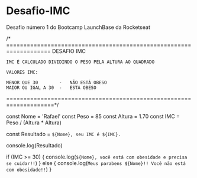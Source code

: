 # Desafio-IMC

Desafio número 1 do Bootcamp LaunchBase da Rocketseat

/* ===================================================================
    DESAFIO IMC

    IMC É CALCULADO DIVIDINDO O PESO PELA ALTURA AO QUADRADO

    VALORES IMC:

    MENOR QUE 30        -   NÃO ESTÁ OBESO
    MAIOR OU IGAL A 30  -   ESTÁ OBESO
   
====================================================================*/

const Nome = 'Rafael'
const Peso = 85
const Altura = 1.70
const IMC = Peso / (Altura * Altura)

const Resultado = `${Nome}, seu IMC é ${IMC}.`

console.log(Resultado)

if (IMC >= 30) {
    console.log(`${Nome}, você está com obesidade e precisa se cuidar!!`)
} else {
    console.log(`Meus parabens ${Nome}!! Você não está com obesidade!!`)
}
